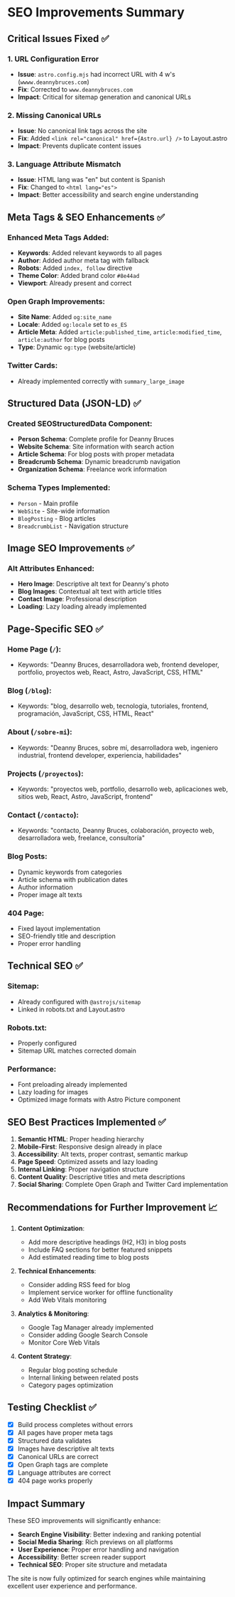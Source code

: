 # SEO Improvements Summary

## Critical Issues Fixed ✅

### 1. **URL Configuration Error**

- **Issue**: `astro.config.mjs` had incorrect URL with 4 w's (`wwww.deannybruces.com`)
- **Fix**: Corrected to `www.deannybruces.com`
- **Impact**: Critical for sitemap generation and canonical URLs

### 2. **Missing Canonical URLs**

- **Issue**: No canonical link tags across the site
- **Fix**: Added `<link rel="canonical" href={Astro.url} />` to Layout.astro
- **Impact**: Prevents duplicate content issues

### 3. **Language Attribute Mismatch**

- **Issue**: HTML lang was "en" but content is Spanish
- **Fix**: Changed to `<html lang="es">`
- **Impact**: Better accessibility and search engine understanding

## Meta Tags & SEO Enhancements ✅

### Enhanced Meta Tags Added:

- **Keywords**: Added relevant keywords to all pages
- **Author**: Added author meta tag with fallback
- **Robots**: Added `index, follow` directive
- **Theme Color**: Added brand color `#8e44ad`
- **Viewport**: Already present and correct

### Open Graph Improvements:

- **Site Name**: Added `og:site_name`
- **Locale**: Added `og:locale` set to `es_ES`
- **Article Meta**: Added `article:published_time`, `article:modified_time`, `article:author` for blog posts
- **Type**: Dynamic `og:type` (website/article)

### Twitter Cards:

- Already implemented correctly with `summary_large_image`

## Structured Data (JSON-LD) ✅

### Created SEOStructuredData Component:

- **Person Schema**: Complete profile for Deanny Bruces
- **Website Schema**: Site information with search action
- **Article Schema**: For blog posts with proper metadata
- **Breadcrumb Schema**: Dynamic breadcrumb navigation
- **Organization Schema**: Freelance work information

### Schema Types Implemented:

- `Person` - Main profile
- `WebSite` - Site-wide information
- `BlogPosting` - Blog articles
- `BreadcrumbList` - Navigation structure

## Image SEO Improvements ✅

### Alt Attributes Enhanced:

- **Hero Image**: Descriptive alt text for Deanny's photo
- **Blog Images**: Contextual alt text with article titles
- **Contact Image**: Professional description
- **Loading**: Lazy loading already implemented

## Page-Specific SEO ✅

### Home Page (`/`):

- Keywords: "Deanny Bruces, desarrolladora web, frontend developer, portfolio, proyectos web, React, Astro, JavaScript, CSS, HTML"

### Blog (`/blog`):

- Keywords: "blog, desarrollo web, tecnología, tutoriales, frontend, programación, JavaScript, CSS, HTML, React"

### About (`/sobre-mi`):

- Keywords: "Deanny Bruces, sobre mí, desarrolladora web, ingeniero industrial, frontend developer, experiencia, habilidades"

### Projects (`/proyectos`):

- Keywords: "proyectos web, portfolio, desarrollo web, aplicaciones web, sitios web, React, Astro, JavaScript, frontend"

### Contact (`/contacto`):

- Keywords: "contacto, Deanny Bruces, colaboración, proyecto web, desarrolladora web, freelance, consultoría"

### Blog Posts:

- Dynamic keywords from categories
- Article schema with publication dates
- Author information
- Proper image alt texts

### 404 Page:

- Fixed layout implementation
- SEO-friendly title and description
- Proper error handling

## Technical SEO ✅

### Sitemap:

- Already configured with `@astrojs/sitemap`
- Linked in robots.txt and Layout.astro

### Robots.txt:

- Properly configured
- Sitemap URL matches corrected domain

### Performance:

- Font preloading already implemented
- Lazy loading for images
- Optimized image formats with Astro Picture component

## SEO Best Practices Implemented ✅

1. **Semantic HTML**: Proper heading hierarchy
2. **Mobile-First**: Responsive design already in place
3. **Accessibility**: Alt texts, proper contrast, semantic markup
4. **Page Speed**: Optimized assets and lazy loading
5. **Internal Linking**: Proper navigation structure
6. **Content Quality**: Descriptive titles and meta descriptions
7. **Social Sharing**: Complete Open Graph and Twitter Card implementation

## Recommendations for Further Improvement 📈

1. **Content Optimization**:
   - Add more descriptive headings (H2, H3) in blog posts
   - Include FAQ sections for better featured snippets
   - Add estimated reading time to blog posts

2. **Technical Enhancements**:
   - Consider adding RSS feed for blog
   - Implement service worker for offline functionality
   - Add Web Vitals monitoring

3. **Analytics & Monitoring**:
   - Google Tag Manager already implemented
   - Consider adding Google Search Console
   - Monitor Core Web Vitals

4. **Content Strategy**:
   - Regular blog posting schedule
   - Internal linking between related posts
   - Category pages optimization

## Testing Checklist ✅

- [x] Build process completes without errors
- [x] All pages have proper meta tags
- [x] Structured data validates
- [x] Images have descriptive alt texts
- [x] Canonical URLs are correct
- [x] Open Graph tags are complete
- [x] Language attributes are correct
- [x] 404 page works properly

## Impact Summary

These SEO improvements will significantly enhance:

- **Search Engine Visibility**: Better indexing and ranking potential
- **Social Media Sharing**: Rich previews on all platforms
- **User Experience**: Proper error handling and navigation
- **Accessibility**: Better screen reader support
- **Technical SEO**: Proper site structure and metadata

The site is now fully optimized for search engines while maintaining excellent user experience and performance.
